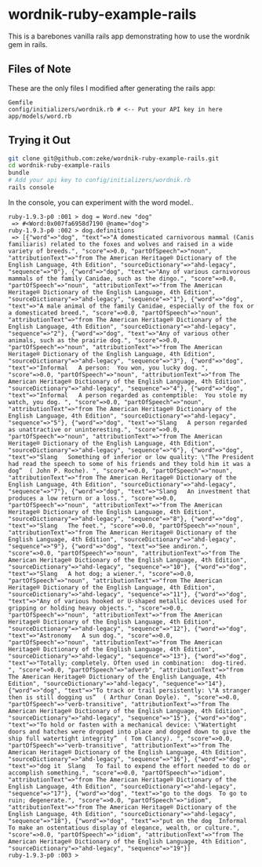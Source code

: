 wordnik-ruby-example-rails
==========================

This is a barebones vanilla rails app demonstrating how to use the wordnik gem in rails.

Files of Note
-------------

These are the only files I modified after generating the rails app:

    Gemfile
    config/initializers/wordnik.rb # <-- Put your API key in here
    app/models/word.rb
    
Trying it Out
-------------

```bash
git clone git@github.com:zeke/wordnik-ruby-example-rails.git
cd wordnik-ruby-example-rails
bundle
# Add your api key to config/initializers/wordnik.rb
rails console
```

In the console, you can experiment with the word model..

    ruby-1.9.3-p0 :001 > dog = Word.new "dog"
     => #<Word:0x007fa6958d7190 @name="dog"> 
    ruby-1.9.3-p0 :002 > dog.definitions
     => [{"word"=>"dog", "text"=>"A domesticated carnivorous mammal (Canis familiaris) related to the foxes and wolves and raised in a wide variety of breeds.", "score"=>0.0, "partOfSpeech"=>"noun", "attributionText"=>"from The American Heritage® Dictionary of the English Language, 4th Edition", "sourceDictionary"=>"ahd-legacy", "sequence"=>"0"}, {"word"=>"dog", "text"=>"Any of various carnivorous mammals of the family Canidae, such as the dingo.", "score"=>0.0, "partOfSpeech"=>"noun", "attributionText"=>"from The American Heritage® Dictionary of the English Language, 4th Edition", "sourceDictionary"=>"ahd-legacy", "sequence"=>"1"}, {"word"=>"dog", "text"=>"A male animal of the family Canidae, especially of the fox or a domesticated breed.", "score"=>0.0, "partOfSpeech"=>"noun", "attributionText"=>"from The American Heritage® Dictionary of the English Language, 4th Edition", "sourceDictionary"=>"ahd-legacy", "sequence"=>"2"}, {"word"=>"dog", "text"=>"Any of various other animals, such as the prairie dog.", "score"=>0.0, "partOfSpeech"=>"noun", "attributionText"=>"from The American Heritage® Dictionary of the English Language, 4th Edition", "sourceDictionary"=>"ahd-legacy", "sequence"=>"3"}, {"word"=>"dog", "text"=>"Informal   A person:  You won, you lucky dog. ", "score"=>0.0, "partOfSpeech"=>"noun", "attributionText"=>"from The American Heritage® Dictionary of the English Language, 4th Edition", "sourceDictionary"=>"ahd-legacy", "sequence"=>"4"}, {"word"=>"dog", "text"=>"Informal   A person regarded as contemptible:  You stole my watch, you dog. ", "score"=>0.0, "partOfSpeech"=>"noun", "attributionText"=>"from The American Heritage® Dictionary of the English Language, 4th Edition", "sourceDictionary"=>"ahd-legacy", "sequence"=>"5"}, {"word"=>"dog", "text"=>"Slang   A person regarded as unattractive or uninteresting.", "score"=>0.0, "partOfSpeech"=>"noun", "attributionText"=>"from The American Heritage® Dictionary of the English Language, 4th Edition", "sourceDictionary"=>"ahd-legacy", "sequence"=>"6"}, {"word"=>"dog", "text"=>"Slang   Something of inferior or low quality: \"The President had read the speech to some of his friends and they told him it was a dog”  ( John P. Roche). ", "score"=>0.0, "partOfSpeech"=>"noun", "attributionText"=>"from The American Heritage® Dictionary of the English Language, 4th Edition", "sourceDictionary"=>"ahd-legacy", "sequence"=>"7"}, {"word"=>"dog", "text"=>"Slang   An investment that produces a low return or a loss.", "score"=>0.0, "partOfSpeech"=>"noun", "attributionText"=>"from The American Heritage® Dictionary of the English Language, 4th Edition", "sourceDictionary"=>"ahd-legacy", "sequence"=>"8"}, {"word"=>"dog", "text"=>"Slang   The feet.", "score"=>0.0, "partOfSpeech"=>"noun", "attributionText"=>"from The American Heritage® Dictionary of the English Language, 4th Edition", "sourceDictionary"=>"ahd-legacy", "sequence"=>"9"}, {"word"=>"dog", "text"=>"See andiron.", "score"=>0.0, "partOfSpeech"=>"noun", "attributionText"=>"from The American Heritage® Dictionary of the English Language, 4th Edition", "sourceDictionary"=>"ahd-legacy", "sequence"=>"10"}, {"word"=>"dog", "text"=>"Slang   A hot dog; a wiener.", "score"=>0.0, "partOfSpeech"=>"noun", "attributionText"=>"from The American Heritage® Dictionary of the English Language, 4th Edition", "sourceDictionary"=>"ahd-legacy", "sequence"=>"11"}, {"word"=>"dog", "text"=>"Any of various hooked or U-shaped metallic devices used for gripping or holding heavy objects.", "score"=>0.0, "partOfSpeech"=>"noun", "attributionText"=>"from The American Heritage® Dictionary of the English Language, 4th Edition", "sourceDictionary"=>"ahd-legacy", "sequence"=>"12"}, {"word"=>"dog", "text"=>"Astronomy   A sun dog.", "score"=>0.0, "partOfSpeech"=>"noun", "attributionText"=>"from The American Heritage® Dictionary of the English Language, 4th Edition", "sourceDictionary"=>"ahd-legacy", "sequence"=>"13"}, {"word"=>"dog", "text"=>"Totally; completely. Often used in combination:  dog-tired. ", "score"=>0.0, "partOfSpeech"=>"adverb", "attributionText"=>"from The American Heritage® Dictionary of the English Language, 4th Edition", "sourceDictionary"=>"ahd-legacy", "sequence"=>"14"}, {"word"=>"dog", "text"=>"To track or trail persistently: \"A stranger then is still dogging us”  ( Arthur Conan Doyle). ", "score"=>0.0, "partOfSpeech"=>"verb-transitive", "attributionText"=>"from The American Heritage® Dictionary of the English Language, 4th Edition", "sourceDictionary"=>"ahd-legacy", "sequence"=>"15"}, {"word"=>"dog", "text"=>"To hold or fasten with a mechanical device: \"Watertight doors and hatches were dropped into place and dogged down to give the ship full watertight integrity”  ( Tom Clancy). ", "score"=>0.0, "partOfSpeech"=>"verb-transitive", "attributionText"=>"from The American Heritage® Dictionary of the English Language, 4th Edition", "sourceDictionary"=>"ahd-legacy", "sequence"=>"16"}, {"word"=>"dog", "text"=>"dog it  Slang   To fail to expend the effort needed to do or accomplish something.", "score"=>0.0, "partOfSpeech"=>"idiom", "attributionText"=>"from The American Heritage® Dictionary of the English Language, 4th Edition", "sourceDictionary"=>"ahd-legacy", "sequence"=>"17"}, {"word"=>"dog", "text"=>"go to the dogs  To go to ruin; degenerate.", "score"=>0.0, "partOfSpeech"=>"idiom", "attributionText"=>"from The American Heritage® Dictionary of the English Language, 4th Edition", "sourceDictionary"=>"ahd-legacy", "sequence"=>"18"}, {"word"=>"dog", "text"=>"put on the dog  Informal   To make an ostentatious display of elegance, wealth, or culture.", "score"=>0.0, "partOfSpeech"=>"idiom", "attributionText"=>"from The American Heritage® Dictionary of the English Language, 4th Edition", "sourceDictionary"=>"ahd-legacy", "sequence"=>"19"}] 
    ruby-1.9.3-p0 :003 > 